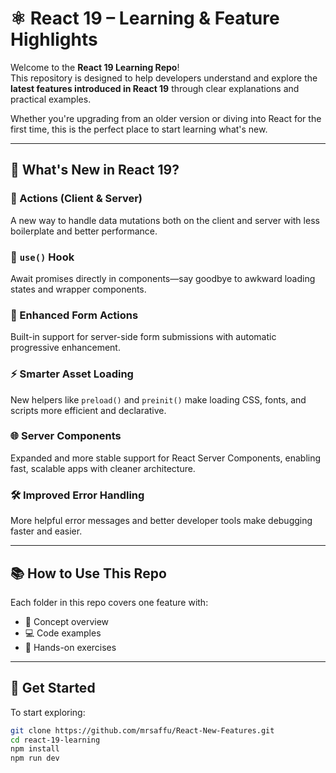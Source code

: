 # ⚛️ React 19 – Learning & Feature Highlights

Welcome to the **React 19 Learning Repo**!  
This repository is designed to help developers understand and explore the **latest features introduced in React 19** through clear explanations and practical examples.

Whether you're upgrading from an older version or diving into React for the first time, this is the perfect place to start learning what's new.

---

## 🌟 What's New in React 19?

### 🔁 Actions (Client & Server)
A new way to handle data mutations both on the client and server with less boilerplate and better performance.

### 🔄 `use()` Hook
Await promises directly in components—say goodbye to awkward loading states and wrapper components.

### 📝 Enhanced Form Actions
Built-in support for server-side form submissions with automatic progressive enhancement.

### ⚡ Smarter Asset Loading
New helpers like `preload()` and `preinit()` make loading CSS, fonts, and scripts more efficient and declarative.

### 🌐 Server Components
Expanded and more stable support for React Server Components, enabling fast, scalable apps with cleaner architecture.

### 🛠️ Improved Error Handling
More helpful error messages and better developer tools make debugging faster and easier.

---

## 📚 How to Use This Repo

Each folder in this repo covers one feature with:
- 🧠 Concept overview
- 💻 Code examples
- 🧪 Hands-on exercises

---

## 🚀 Get Started

To start exploring:

```bash
git clone https://github.com/mrsaffu/React-New-Features.git
cd react-19-learning
npm install
npm run dev

